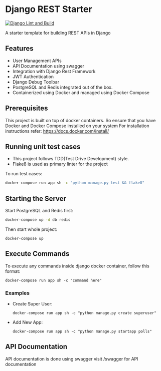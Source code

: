 # Django REST Starter
[![Django Lint and Build](https://github.com/pratikdaigavane/django-rest-starter/workflows/Django%20Test%20and%20Build/badge.svg)](https://github.com/pratikdaigavane/django-rest-starter/actions)

A starter template for building REST APIs in Django

## Features

 - User Management APIs
 - API Documentation using swagger
 - Integration with Django Rest Framework
 - JWT Authentication
 - Django Debug Toolbar
 - PostgreSQL and Redis integrated out of the box.
 - Containerized using Docker and managed using Docker Compose 


## Prerequisites

This project is built on top of docker containers. So ensure that you have
Docker and Docker Compose installed on your system For installation
instructions refer: https://docs.docker.com/install/

## Running unit test cases

* This project follows TDD(Test Drive Development) style.
* Flake8 is used as primary linter for the project

To run test cases:

```sh
docker-compose run app sh -c "python manage.py test && flake8"
```
## Starting the Server

Start PostgreSQL and Redis first:
```sh
docker-compose up -d db redis
```
Then start whole project:
```
docker-compose up
```

## Execute Commands

To execute any commands inside django docker container, follow this format:

```
docker-compose run app sh -c "command here"
```

### Examples

* Create Super User: 

    `docker-compose run app sh -c "python manage.py create superuser"`
* Add New App: 

    `docker-compose run app sh -c "python manage.py startapp polls"`

## API Documentation
API documentation is done using swagger visit /swagger for API documentation